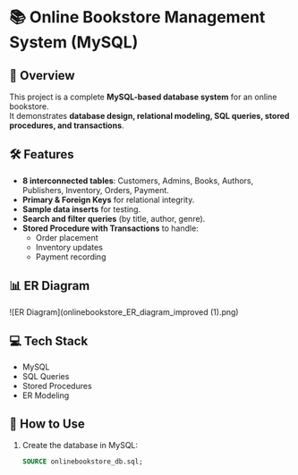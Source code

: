 # 📚 Online Bookstore Management System (MySQL)

## 📌 Overview
This project is a complete **MySQL-based database system** for an online bookstore.  
It demonstrates **database design, relational modeling, SQL queries, stored procedures, and transactions**.

## 🛠 Features
- **8 interconnected tables**: Customers, Admins, Books, Authors, Publishers, Inventory, Orders, Payment.
- **Primary & Foreign Keys** for relational integrity.
- **Sample data inserts** for testing.
- **Search and filter queries** (by title, author, genre).
- **Stored Procedure with Transactions** to handle:
  - Order placement
  - Inventory updates
  - Payment recording

## 📊 ER Diagram
![ER Diagram](onlinebookstore_ER_diagram_improved (1).png)

## 💻 Tech Stack
- MySQL
- SQL Queries
- Stored Procedures
- ER Modeling

## 🚀 How to Use
1. Create the database in MySQL:
   ```sql
   SOURCE onlinebookstore_db.sql;

